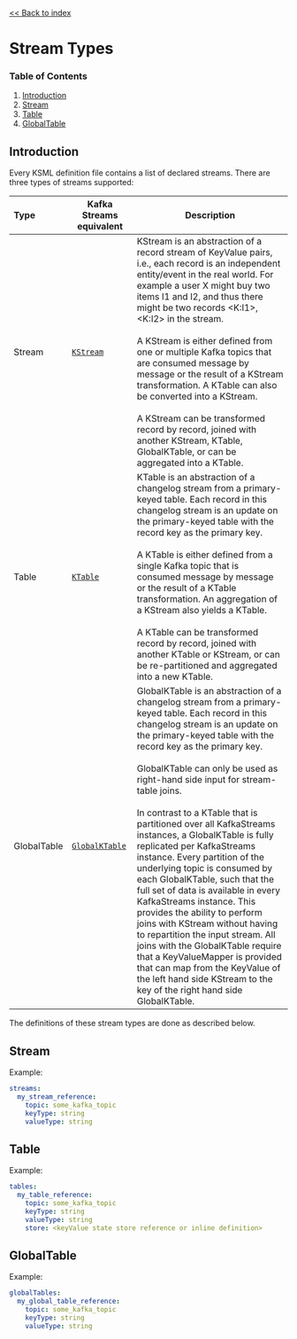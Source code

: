 [<< Back to index](index.md)

# Stream Types

### Table of Contents
1. [Introduction](#introduction)
2. [Stream](#stream)
3. [Table](#table)
4. [GlobalTable](#globaltable)

## Introduction

Every KSML definition file contains a list of declared streams. There are three types of streams supported:

| Type        | Kafka Streams equivalent                                                                                      | Description                                                                                                                                                                                                                                                                                                                                                                                                                                                                                                                                                                                                                                                                                                                                                                                                                                                                                            |
|:------------|---------------------------------------------------------------------------------------------------------------|--------------------------------------------------------------------------------------------------------------------------------------------------------------------------------------------------------------------------------------------------------------------------------------------------------------------------------------------------------------------------------------------------------------------------------------------------------------------------------------------------------------------------------------------------------------------------------------------------------------------------------------------------------------------------------------------------------------------------------------------------------------------------------------------------------------------------------------------------------------------------------------------------------|
| Stream      | [`KStream`](https://kafka.apache.org/37/javadoc/org/apache/kafka/streams/kstream/KStream.html)                | KStream is an abstraction of a record stream of KeyValue pairs, i.e., each record is an independent entity/event in the real world. For example a user X might buy two items I1 and I2, and thus there might be two records <K:I1>, <K:I2> in the stream.<br/><br/>A KStream is either defined from one or multiple Kafka topics that are consumed message by message or the result of a KStream transformation. A KTable can also be converted into a KStream.<br/><br/>A KStream can be transformed record by record, joined with another KStream, KTable, GlobalKTable, or can be aggregated into a KTable.                                                                                                                                                                                                                                                                                         |
| Table       | [`KTable`](https://kafka.apache.org/37/javadoc/org/apache/kafka/streams/kstream/KTable.html)                  | KTable is an abstraction of a changelog stream from a primary-keyed table. Each record in this changelog stream is an update on the primary-keyed table with the record key as the primary key.<br/><br/>A KTable is either defined from a single Kafka topic that is consumed message by message or the result of a KTable transformation. An aggregation of a KStream also yields a KTable.<br/><br/>A KTable can be transformed record by record, joined with another KTable or KStream, or can be re-partitioned and aggregated into a new KTable.                                                                                                                                                                                                                                                                                                                                                 |
| GlobalTable | [`GlobalKTable`](link:https://kafka.apache.org/37/javadoc/org/apache/kafka/streams/kstream/GlobalKTable.html) | GlobalKTable is an abstraction of a changelog stream from a primary-keyed table. Each record in this changelog stream is an update on the primary-keyed table with the record key as the primary key.<br/><br/>GlobalKTable can only be used as right-hand side input for stream-table joins.<br/><br/>In contrast to a KTable that is partitioned over all KafkaStreams instances, a GlobalKTable is fully replicated per KafkaStreams instance. Every partition of the underlying topic is consumed by each GlobalKTable, such that the full set of data is available in every KafkaStreams instance. This provides the ability to perform joins with KStream without having to repartition the input stream. All joins with the GlobalKTable require that a KeyValueMapper is provided that can map from the KeyValue of the left hand side KStream to the key of the right hand side GlobalKTable. |

The definitions of these stream types are done as described below.

## Stream

Example:

```yaml
streams:
  my_stream_reference:
    topic: some_kafka_topic
    keyType: string
    valueType: string
```

## Table

Example:

```yaml
tables:
  my_table_reference:
    topic: some_kafka_topic
    keyType: string
    valueType: string
    store: <keyValue state store reference or inline definition>
```

## GlobalTable

Example:

```yaml
globalTables:
  my_global_table_reference:
    topic: some_kafka_topic
    keyType: string
    valueType: string
```
